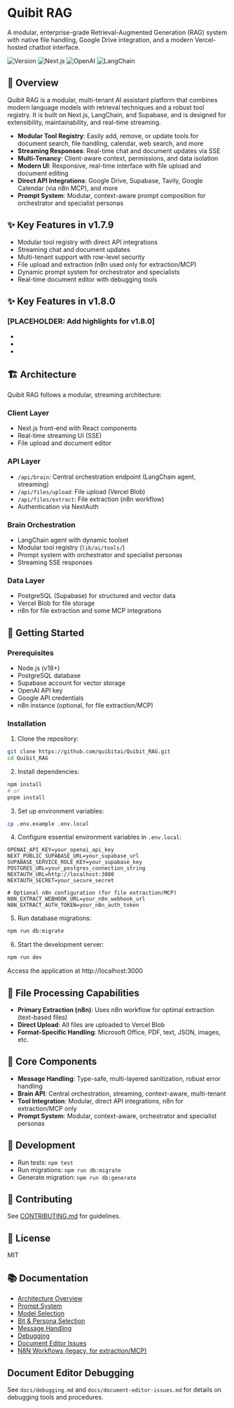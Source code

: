 # Quibit RAG

A modular, enterprise-grade Retrieval-Augmented Generation (RAG) system with native file handling, Google Drive integration, and a modern Vercel-hosted chatbot interface.

![Version](https://img.shields.io/badge/version-1.8.0-blue)
![Next.js](https://img.shields.io/badge/Next.js-15.3.0-black)
![OpenAI](https://img.shields.io/badge/OpenAI-GPT--4-green)
![LangChain](https://img.shields.io/badge/LangChain-0.3.24-yellow)

## 🌟 Overview

Quibit RAG is a modular, multi-tenant AI assistant platform that combines modern language models with retrieval techniques and a robust tool registry. It is built on Next.js, LangChain, and Supabase, and is designed for extensibility, maintainability, and real-time streaming.

- **Modular Tool Registry**: Easily add, remove, or update tools for document search, file handling, calendar, web search, and more
- **Streaming Responses**: Real-time chat and document updates via SSE
- **Multi-Tenancy**: Client-aware context, permissions, and data isolation
- **Modern UI**: Responsive, real-time interface with file upload and document editing
- **Direct API Integrations**: Google Drive, Supabase, Tavily, Google Calendar (via n8n MCP), and more
- **Prompt System**: Modular, context-aware prompt composition for orchestrator and specialist personas

## ✨ Key Features in v1.7.9

- Modular tool registry with direct API integrations
- Streaming chat and document updates
- Multi-tenant support with row-level security
- File upload and extraction (n8n used only for extraction/MCP)
- Dynamic prompt system for orchestrator and specialists
- Real-time document editor with debugging tools

## ✨ Key Features in v1.8.0

### [PLACEHOLDER: Add highlights for v1.8.0]
- 
- 
- 

## 🏗️ Architecture

Quibit RAG follows a modular, streaming architecture:

### Client Layer
- Next.js front-end with React components
- Real-time streaming UI (SSE)
- File upload and document editor

### API Layer
- `/api/brain`: Central orchestration endpoint (LangChain agent, streaming)
- `/api/files/upload`: File upload (Vercel Blob)
- `/api/files/extract`: File extraction (n8n workflow)
- Authentication via NextAuth

### Brain Orchestration
- LangChain agent with dynamic toolset
- Modular tool registry (`lib/ai/tools/`)
- Prompt system with orchestrator and specialist personas
- Streaming SSE responses

### Data Layer
- PostgreSQL (Supabase) for structured and vector data
- Vercel Blob for file storage
- n8n for file extraction and some MCP integrations

## 🚀 Getting Started

### Prerequisites
- Node.js (v18+)
- PostgreSQL database
- Supabase account for vector storage
- OpenAI API key
- Google API credentials
- n8n instance (optional, for file extraction/MCP)

### Installation

1. Clone the repository:
```bash
git clone https://github.com/quibitai/Quibit_RAG.git
cd Quibit_RAG
```

2. Install dependencies:
```bash
npm install
# or
pnpm install
```

3. Set up environment variables:
```bash
cp .env.example .env.local
```

4. Configure essential environment variables in `.env.local`:
```
OPENAI_API_KEY=your_openai_api_key
NEXT_PUBLIC_SUPABASE_URL=your_supabase_url
SUPABASE_SERVICE_ROLE_KEY=your_supabase_key
POSTGRES_URL=your_postgres_connection_string
NEXTAUTH_URL=http://localhost:3000
NEXTAUTH_SECRET=your_secure_secret

# Optional n8n configuration (for file extraction/MCP)
N8N_EXTRACT_WEBHOOK_URL=your_n8n_webhook_url
N8N_EXTRACT_AUTH_TOKEN=your_n8n_auth_token
```

5. Run database migrations:
```bash
npm run db:migrate
```

6. Start the development server:
```bash
npm run dev
```

Access the application at http://localhost:3000

## 📂 File Processing Capabilities

- **Primary Extraction (n8n)**: Uses n8n workflow for optimal extraction (text-based files)
- **Direct Upload**: All files are uploaded to Vercel Blob
- **Format-Specific Handling**: Microsoft Office, PDF, text, JSON, images, etc.

## 🧩 Core Components

- **Message Handling**: Type-safe, multi-layered sanitization, robust error handling
- **Brain API**: Central orchestration, streaming, context-aware, multi-tenant
- **Tool Integration**: Modular, direct API integrations, n8n for extraction/MCP only
- **Prompt System**: Modular, context-aware, orchestrator and specialist personas

## 🧪 Development

- Run tests: `npm test`
- Run migrations: `npm run db:migrate`
- Generate migration: `npm run db:generate`

## 🤝 Contributing

See [CONTRIBUTING.md](./CONTRIBUTING.md) for guidelines.

## 📄 License

MIT

## 📚 Documentation

- [Architecture Overview](./ARCHITECTURE.md)
- [Prompt System](./docs/PROMPT_SYSTEM.md)
- [Model Selection](./docs/MODEL_SELECTION.md)
- [Bit & Persona Selection](./docs/Bit-Selection-Implementation.md)
- [Message Handling](./docs/MESSAGE_HANDLING.md)
- [Debugging](./docs/debugging.md)
- [Document Editor Issues](./docs/document-editor-issues.md)
- [N8N Workflows (legacy, for extraction/MCP)](./docs/N8N_WORKFLOWS.md)

## Document Editor Debugging

See `docs/debugging.md` and `docs/document-editor-issues.md` for details on debugging tools and procedures.
